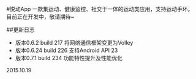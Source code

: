 #悦动App
一款集运动、健康监控、社交于一体的运动类应用，支持运动手环。  
目前正在开发中，敬请期待~  

##更新日志
- 版本0.6.2 build 217 将网络通信框架变更为Volley
- 版本0.6.24 build 226 支持Android API 23
- 版本0.7.1 build 234 功能特性提升及性能优化

2015.10.19